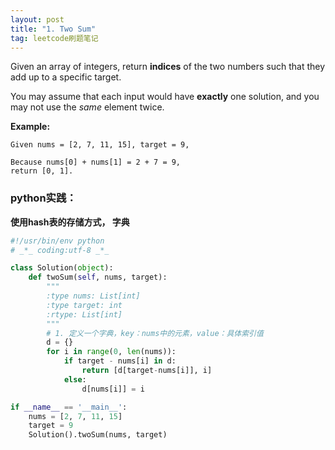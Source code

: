 ```yaml
---
layout: post
title: "1. Two Sum"
tag: leetcode刷题笔记
---
```

Given an array of integers, return **indices** of the two numbers such that they add up to a specific target.

You may assume that each input would have **exactly** one solution, and you may not use the *same* element twice.

**Example:**

```
Given nums = [2, 7, 11, 15], target = 9,

Because nums[0] + nums[1] = 2 + 7 = 9,
return [0, 1].
```

### **python实践：**

**使用hash表的存储方式， 字典**

~~~python
#!/usr/bin/env python
# _*_ coding:utf-8 _*_

class Solution(object):
    def twoSum(self, nums, target):
        """
        :type nums: List[int]
        :type target: int
        :rtype: List[int]
        """
        # 1. 定义一个字典，key：nums中的元素，value：具体索引值
        d = {}
        for i in range(0, len(nums)):
            if target - nums[i] in d:
                return [d[target-nums[i]], i]
            else:
                d[nums[i]] = i

if __name__ == '__main__':
    nums = [2, 7, 11, 15]
    target = 9
    Solution().twoSum(nums, target)
~~~



